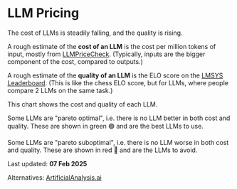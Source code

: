 # LLM Pricing

The cost of LLMs is steadily falling, and the quality is rising.

A rough estimate of the **cost of an LLM** is
the cost per million tokens of input, mostly from [LLMPriceCheck](https://llmpricecheck.com/).
(Typically, inputs are the bigger component of the cost, compared to outputs.)

A rough estimate of the **quality of an LLM** is
the ELO score on the [LMSYS Leaderboard](https://lmarena.ai/).
(This is like the chess ELO score, but for LLMs, where people compare 2 LLMs on the same task.)

This chart shows the cost and quality of each LLM.

Some LLMs are "pareto optimal", i.e. there is no LLM better in both cost and quality.
These are shown in green 🟢 and are the best LLMs to use.

Some LLMs are "pareto suboptimal", i.e. there is no LLM worse in both cost and quality.
These are shown in red 🔴 and are the LLMs to avoid.

Last updated: **07 Feb 2025**

Alternatives: [ArtificialAnalysis.ai](https://artificialanalysis.ai/)

<!--

# How to update

- Visit <https://lmarena.ai/?leaderboard>
- Click on "New: Overview"
- Click on "Sort by Arena Score" button
- Copy the JSON from the event stream at `data?session_hash=...`
- Format the data: event stream as JSON in VS Code
- Extract the "data": array of arrays as a table via https://tools.s-anand.net/json2csv/
- Update `elo.csv` via lookups with the STYLE CONTROLLED Elo scores

-->
